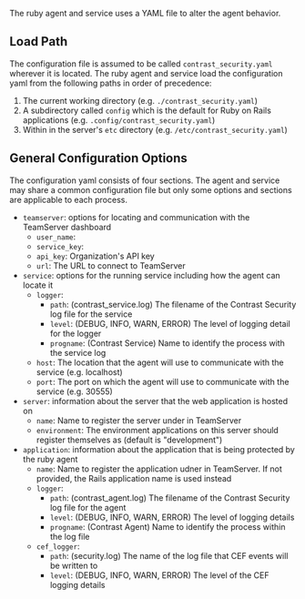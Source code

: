 <!-- 
title: "Ruby Agent Configuration"
description: "Configurint the Ruby Agent and Service"
tags: "installation ruby on rails agent service configuration"
-->

The ruby agent and service uses a YAML file to alter the agent behavior. 

## Load Path
The configuration file is assumed to be called `contrast_security.yaml` wherever it is located. 
The ruby agent and service load the configuration yaml from the following paths in order of precedence:

1. The current working directory (e.g. `./contrast_security.yaml`)
2. A subdirectory called `config` which is the default for Ruby on Rails applications (e.g. `.config/contrast_security.yaml`)
3. Within in the server's `etc` directory (e.g. `/etc/contrast_security.yaml`)

## General Configuration Options

The configuration yaml consists of four sections. The agent and service may share a common configuration file but only some options and sections are applicable to each process.

* `teamserver`: options for locating and communication with the TeamServer dashboard
  * `user_name`: 
  * `service_key`: 
  * `api_key`: Organization's API key
  * `url`: The URL to connect to TeamServer
* `service`: options for the running service including how the agent can locate it
  * `logger`:
    * `path`: (contrast_service.log) The filename of the Contrast Security log file for the service
    * `level`: (DEBUG, INFO, WARN, ERROR) The level of logging detail for the logger
    * `progname`: (Contrast Service) Name to identify the process with the service log
  * `host`: The location that the agent will use to communicate with the service (e.g. localhost)
  * `port`: The port on which the agent will use to communicate with the service (e.g. 30555)
* `server`: information about the server that the web application is hosted on 
  * `name`: Name to register the server under in TeamServer
  * `environment`: The environment applications on this server should register themselves as (default is "development")
* `application`: information about the application that is being protected by the ruby agent
  * `name`: Name to register the application udner in TeamServer. If not provided, the Rails application name is used instead
  * `logger`:
    * `path`: (contrast_agent.log) The filename of the Contrast Security log file for the agent
    * `level`: (DEBUG, INFO, WARN, ERROR) The level of logging details
    * `progname`: (Contrast Agent) Name to identify the process within the log file
  * `cef_logger`:
    * `path`: (security.log) The name of the log file that CEF events will be written to
    * `level`: (DEBUG, INFO, WARN, ERROR) The level of the CEF logging details

